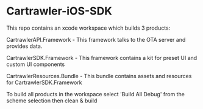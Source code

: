 # Cartrawler-iOS-SDK

This repo contains an xcode workspace which builds 3 products:

CartrawlerAPI.Framework - This framework talks to the OTA server and provides data.

CartrawlerSDK.Framework - This framework contains a kit for preset UI and custom UI components

CartrawlerResources.Bundle - This bundle contains assets and resources for CartrawlerSDK.Framework


To build all products in the workspace select 'Build All Debug' from the scheme selection then clean & build
